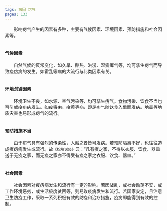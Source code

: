 ```yaml
---
tags: 病因 疠气
pages: 133
---
```

&emsp;&emsp;影响疠气产生的因素有多种，主要有气候因素、环境因素、预防措施和社会因素等。<br></br>

#### 气候因素
&emsp;&emsp;自然气候的反常变化，如久旱、酷热、洪涝、湿雾瘴气等，均可孳生疠气而导致疫疠病的发生。如霍乱等病的大流行与此类因素有关。<br></br>

#### 环境<dfn>饮食</dfn>因素
&emsp;&emsp;环境卫生不良，如水源、空气污染等，均可孳生疠气。食物污染、饮食不当也可引起疫疠病发生。如疫毒痢、疫黄等病，即是疠气随饮食入里而发病。地震等地质灾害也易形成疠气的流行。<br></br>

#### 预防措施不当
&emsp;&emsp;由于疠气具有强烈的传染性，人触之者皆可发病。若预防隔离不好，也往往造成疫疠病发生或流行。故`《松峰说疫》`云：“凡有疫之家，不得以衣服、饮食、器皿送于无疫之家，而无疫之家亦不得受有疫之家之衣服、饮食、器皿。”<br></br>

#### 社会因素
&emsp;&emsp;社会因素对疫疠病发生和流行有一定的影响。若因战乱，或社会动荡不安，或工作环境恶劣，或生活极度贫困等，则易致疫病发生和流行。若国家安定，且注意卫生防疫工作，采取一系列积极有效的防疫和治疗措施，疫疠即能得到有效的控制。
